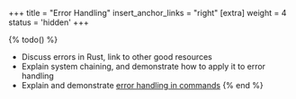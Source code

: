 +++
title = "Error Handling"
insert_anchor_links = "right"
[extra]
weight = 4
status = 'hidden'
+++

{% todo() %}

* Discuss errors in Rust, link to other good resources
* Explain system chaining, and demonstrate how to apply it to error handling
* Explain and demonstrate [error handling in commands](https://github.com/bevyengine/bevy/pull/2241)
{% end %}
